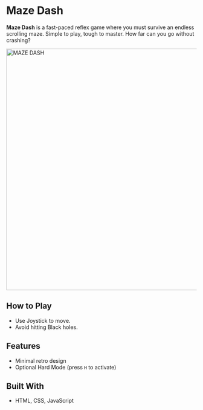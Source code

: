 #  Maze Dash

**Maze Dash** is a fast-paced reflex game where you must survive an endless scrolling maze. Simple to play, tough to master. How far can you go without crashing?


<img width="1008" height="638" alt="MAZE DASH" src="https://github.com/user-attachments/assets/835020e5-3f8a-41be-83d8-268c42c37191" />


##  How to Play
- Use Joystick to move.
- Avoid hitting Black holes.


##  Features
- Minimal retro design
- Optional Hard Mode (press `H` to activate)

  
##  Built With
- HTML, CSS, JavaScript


